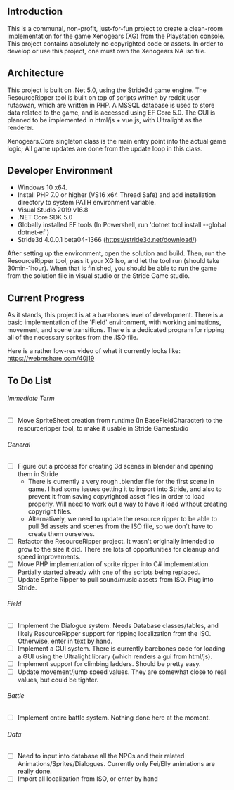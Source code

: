 ## Introduction

This is a communal, non-profit, just-for-fun project to create a clean-room implementation for the game Xenogears (XG) from the Playstation console. This project contains absolutely no copyrighted code or assets. In order to develop or use this project, one must own the Xenogears NA iso file.

## Architecture

This project is built on .Net 5.0, using the Stride3d game engine. The ResourceRipper tool is built on top of scripts written by reddit user rufaswan, which are written in PHP. A MSSQL database is used to store data related to the game, and is accessed using EF Core 5.0. The GUI is planned to be implemented in html/js + vue.js, with Ultralight as the renderer.

Xenogears.Core singleton class is the main entry point into the actual game logic; All game updates are done from the update loop in this class.

## Developer Environment

* Windows 10 x64.
* Install PHP 7.0 or higher (VS16 x64 Thread Safe) and add installation directory to system PATH environment variable.
* Visual Studio 2019 v16.8
* .NET Core SDK 5.0
* Globally installed EF tools (In Powershell, run 'dotnet tool install --global dotnet-ef')
* Stride3d 4.0.0.1 beta04-1366 (https://stride3d.net/download/)

After setting up the environment, open the solution and build. Then, run the ResourceRipper tool, pass it your XG Iso, and let the tool run (should take 30min-1hour). When that is finished, you should be able to run the game from the solution file in visual studio or the Stride Game studio.

## Current Progress

As it stands, this project is at a barebones level of development. There is a basic implementation of the 'Field' environment, with working animations, movement, and scene transitions. There is a dedicated program for ripping all of the necessary sprites from the .ISO file.

Here is a rather low-res video of what it currently looks like: https://webmshare.com/40j19

## To Do List

###### Immediate Term
- [ ] Move SpriteSheet creation from runtime (In BaseFieldCharacter) to the resourceripper tool, to make it usable in Stride Gamestudio

###### General
- [ ] Figure out a process for creating 3d scenes in blender and opening them in Stride
  - There is currently a very rough .blender file for the first scene in game. I had some issues getting it to import into Stride, and also to prevent it from saving copyrighted asset files in order to load properly. Will need to work out a way to have it load without creating copyright files.
  - Alternatively, we need to update the resource ripper to be able to pull 3d assets and scenes from the ISO file, so we don't have to create them ourselves.
- [ ] Refactor the ResourceRipper project. It wasn't originally intended to grow to the size it did. There are lots of opportunities for cleanup and speed improvements.
- [ ] Move PHP implementation of sprite ripper into C# implementation. Partially started already with one of the scripts being replaced.
- [ ] Update Sprite Ripper to pull sound/music assets from ISO. Plug into Stride.

###### Field
- [ ] Implement the Dialogue system. Needs Database classes/tables, and likely ResourceRipper support for ripping localization from the ISO. Otherwise, enter in text by hand.
- [ ] Implement a GUI system. There is currently barebones code for loading a GUI using the Ultralight library (which renders a gui from html/js).
- [ ] Implement support for climbing ladders. Should be pretty easy.
- [ ] Update movement/jump speed values. They are somewhat close to real values, but could be tighter.

###### Battle
- [ ] Implement entire battle system. Nothing done here at the moment.

###### Data
- [ ] Need to input into database all the NPCs and their related Animations/Sprites/Dialogues. Currently only Fei/Elly animations are really done.
- [ ] Import all localization from ISO, or enter by hand
